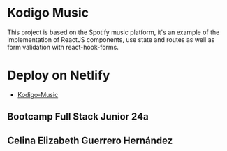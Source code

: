 # Kodigo Music

This project is based on the Spotify music platform, it's an example of the implementation of ReactJS components, use state  and routes as well as form validation with react-hook-forms.

# Deploy on Netlify

- [Kodigo-Music](https://kodigo-music-celina-guerrero.netlify.app/)

## Bootcamp Full Stack Junior 24a
## Celina Elizabeth Guerrero Hernández
